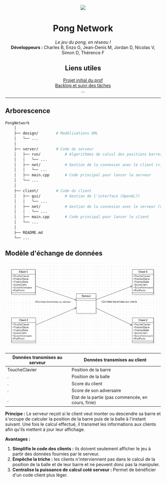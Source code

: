 <div align="center">
<img src="https://media.giphy.com/media/aTGwuEFyg6d8c/giphy.gif" width="300"/>
<h1>Pong Network</h1>
<p><i>Le jeu du pong, en réseau !</i><br/><b>Développeurs : </b>Charles B, Enzo G, Jean-Denis M, Jordan D, Nicolas V, Simon D, Thérence F</p>
<h2>Liens utiles</h2>
<a href="https://github.com/fabrice1618/pong" target="blank">Projet initial du prof</a>
<br/>
<a href="https://github.com/users/Royalphax/projects/2" target="blank">Backlog et suivi des tâches</a>
<br/>
...
<hr/>
</div>

## Arborescence

```bash
PongNetwork
    │
    ├── design/        # Modélisations UML
    │   └── ...
    │
    ├── server/        # Code du serveur
    │   ├── run/           # Algorithmes de calcul des positions barres/balles
    │   │   └── ...
    │   ├── net/           # Gestion de la connexion avec le client (via socket)
    │   │   └── ...
    │   ├── main.cpp       # Code principal pour lancer le serveur
    │   └── ...
    │
    ├── client/        # Code du client
    │   ├── gui/           # Gestion de l'interface (OpenGL?)
    │   │   └── ...
    │   ├── net/           # Gestion de la connexion avec le serveur (via socket)
    │   │   └── ...
    │   ├── main.cpp       # Code principal pour lancer le client
    │   └── ...
    │
    ├── README.md
    └── ...
```

## Modèle d'échange de données
<img src="https://raw.githubusercontent.com/Royalphax/pong-network/master/design/modele-echange-donnees.png?token=GHSAT0AAAAAABUXQA2CLFXFWENMNZZPJRH4YUYAAJA" width="700"/>

Données transmises au serveur | Données transmises au client
------------------------------|------------------------------
ToucheClavier                 | Position de la barre
.                             | Position de la balle
.                             | Score du client
.                             | Score de son adversaire
.                             | Etat de la partie (pas commencée, en cours, finie)

**Principe :** Le serveur reçoit si le client veut monter ou descendre sa barre et s'occupe de calculer la position de la barre puis de la balle à l'instant suivant. Une fois le calcul effectué, il transmet les informations aux clients afin qu'ils mettent à jour leur affichage.

**Avantages :**
1. **Simplifie le code des clients :** ils doivent seulement afficher le jeu à partir des données fournies par le serveur.
2. **Empêche la triche :** les clients n'interviennent pas dans le calcul de la position de la balle et de leur barre et ne peuvent donc pas la manipuler.
3. **Centralise la puissance de calcul coté serveur :** Permet de bénéficier d'un code client plus léger.
